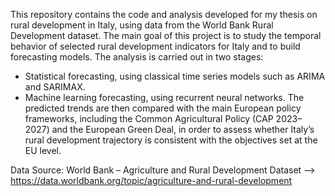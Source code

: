 This repository contains the code and analysis developed for my thesis on rural development in Italy, using data from the World Bank Rural Development dataset.
The main goal of this project is to study the temporal behavior of selected rural development indicators for Italy and to build forecasting models. The analysis is carried out in two stages:
- Statistical forecasting, using classical time series models such as ARIMA and SARIMAX.
- Machine learning forecasting, using recurrent neural networks.
The predicted trends are then compared with the main European policy frameworks, including the Common Agricultural Policy (CAP 2023–2027) and the European Green Deal, in order to assess whether Italy’s rural development trajectory is consistent with the objectives set at the EU level.

Data Source: World Bank – Agriculture and Rural Development Dataset --> https://data.worldbank.org/topic/agriculture-and-rural-development
